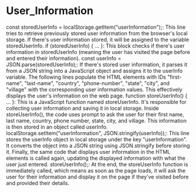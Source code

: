 # User_Information

const storedUserInfo = localStorage.getItem("userInformation");: This line tries to retrieve previously stored user information from the browser's local storage. If there's user information stored, it will be assigned to the variable storedUserInfo.
if (storedUserInfo) { ... }: This block checks if there's user information in storedUserInfo (meaning the user has visited the page before and entered their information).
const userInfo = JSON.parse(storedUserInfo);: If there's stored user information, it parses it from a JSON string into a JavaScript object and assigns it to the userInfo variable.
The following lines populate the HTML elements with IDs "first-name", "last-name", "country", "phone-number", "state", "city", and "village" with the corresponding user information values. This effectively displays the user's information on the web page.
function storeUserInfo() { ... }: This is a JavaScript function named storeUserInfo. It's responsible for collecting user information and saving it in local storage.
Inside storeUserInfo(), the code uses prompt to ask the user for their first name, last name, country, phone number, state, city, and village. This information is then stored in an object called userInfo.
localStorage.setItem("userInformation", JSON.stringify(userInfo));: This line stores the userInfo object in local storage under the key "userInformation". It converts the object into a JSON string using JSON.stringify before storing it.
Finally, the same code that displays user information in the HTML elements is called again, updating the displayed information with what the user just entered.
storeUserInfo();: At the end, the storeUserInfo function is immediately called, which means as soon as the page loads, it will ask the user for their information and display it on the page if they've visited before and provided their details.
